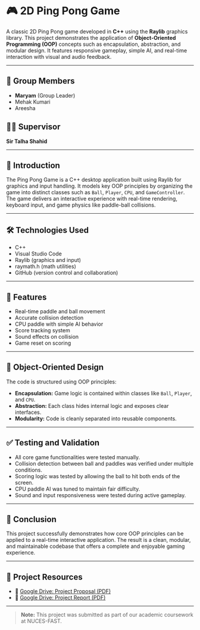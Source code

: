 # 🎮 2D Ping Pong Game

A classic 2D Ping Pong game developed in **C++** using the **Raylib** graphics library. This project demonstrates the application of **Object-Oriented Programming (OOP)** concepts such as encapsulation, abstraction, and modular design. It features responsive gameplay, simple AI, and real-time interaction with visual and audio feedback.

---

## 👥 Group Members
- **Maryam** (Group Leader)
- Mehak Kumari
- Areesha

## 👨‍🏫 Supervisor
**Sir Talha Shahid**

---

## 📌 Introduction
The Ping Pong Game is a C++ desktop application built using Raylib for graphics and input handling. It models key OOP principles by organizing the game into distinct classes such as `Ball`, `Player`, `CPU`, and `GameController`. The game delivers an interactive experience with real-time rendering, keyboard input, and game physics like paddle-ball collisions.

---

## 🛠️ Technologies Used
- C++
- Visual Studio Code
- Raylib (graphics and input)
- raymath.h (math utilities)
- GitHub (version control and collaboration)

---

## 🚀 Features
- Real-time paddle and ball movement
- Accurate collision detection
- CPU paddle with simple AI behavior
- Score tracking system
- Sound effects on collision
- Game reset on scoring

---

## 🔄 Object-Oriented Design
The code is structured using OOP principles:
- **Encapsulation:** Game logic is contained within classes like `Ball`, `Player`, and `CPU`.
- **Abstraction:** Each class hides internal logic and exposes clear interfaces.
- **Modularity:** Code is cleanly separated into reusable components.

---

## ✅ Testing and Validation
- All core game functionalities were tested manually.
- Collision detection between ball and paddles was verified under multiple conditions.
- Scoring logic was tested by allowing the ball to hit both ends of the screen.
- CPU paddle AI was tuned to maintain fair difficulty.
- Sound and input responsiveness were tested during active gameplay.

---

## 🧾 Conclusion
This project successfully demonstrates how core OOP principles can be applied to a real-time interactive application. The result is a clean, modular, and maintainable codebase that offers a complete and enjoyable gaming experience.

---

## 🔗 Project Resources

- 📄 [Google Drive: Project Proposal (PDF)](https://drive.google.com/file/d/1ueiyrJvadDOvN088bAWUOXOdEJXcPt-s/view?usp=drive_link)
- 📄 [Google Drive: Project Report (PDF)](https://drive.google.com/file/d/1ah6UFd2qOFTuSYUynHtg-e-JW4zqoMje/view?usp=drive_link)

---

> **Note:** This project was submitted as part of our academic coursework at NUCES-FAST.
